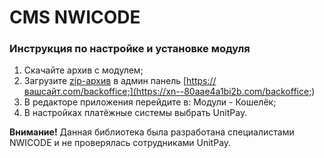 # CMS NWICODE

### Инструкция по настройке и установке модуля

1. Скачайте архив с модулем;  
2. Загрузите [zip-архив](https://github.com/unitpay/WalletUnitpayPS/archive/v2.0.1.zip) в админ панель [https://вашсайт.com/backoffice;](https://xn--80aae4a1bi2b.com/backoffice;)  
3. В редакторе приложения перейдите в: Модули - Кошелёк;  
4. В настройках платёжные системы выбрать UnitPay.

**Внимание!** Данная библиотека была разработана специалистами NWICODE и не проверялась сотрудниками UnitPay. 

